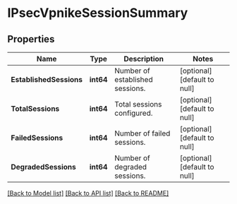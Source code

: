 # IPsecVpnikeSessionSummary

## Properties
Name | Type | Description | Notes
------------ | ------------- | ------------- | -------------
**EstablishedSessions** | **int64** | Number of established sessions. | [optional] [default to null]
**TotalSessions** | **int64** | Total sessions configured. | [optional] [default to null]
**FailedSessions** | **int64** | Number of failed sessions. | [optional] [default to null]
**DegradedSessions** | **int64** | Number of degraded sessions. | [optional] [default to null]

[[Back to Model list]](../README.md#documentation-for-models) [[Back to API list]](../README.md#documentation-for-api-endpoints) [[Back to README]](../README.md)

